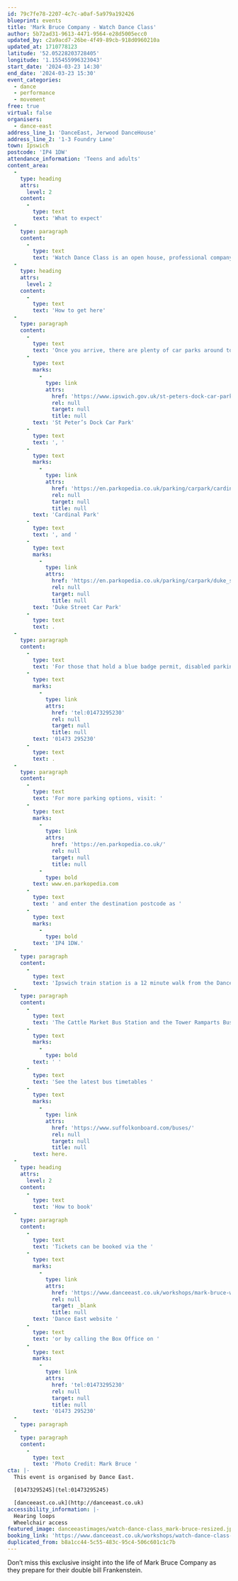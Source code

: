 ```yaml
---
id: 79c7fe78-2207-4c7c-a0af-5a979a192426
blueprint: events
title: 'Mark Bruce Company - Watch Dance Class'
author: 5b72ad31-9613-4471-9564-e28d5005ecc0
updated_by: c2a9acd7-26be-4f49-89cb-918d0960210a
updated_at: 1710778123
latitude: '52.05228203728405'
longitude: '1.155455996323043'
start_date: '2024-03-23 14:30'
end_date: '2024-03-23 15:30'
event_categories:
  - dance
  - performance
  - movement
free: true
virtual: false
organisers:
  - dance-east
address_line_1: 'DanceEast, Jerwood DanceHouse'
address_line_2: '1-3 Foundry Lane'
town: Ipswich
postcode: 'IP4 1DW'
attendance_information: 'Teens and adults'
content_area:
  -
    type: heading
    attrs:
      level: 2
    content:
      -
        type: text
        text: 'What to expect'
  -
    type: paragraph
    content:
      -
        type: text
        text: 'Watch Dance Class is an open house, professional company class experience for dance students, artists, bloggers, and anyone interested in peeking behind the scenes – you will be free to draw, paint, or simply observe.'
  -
    type: heading
    attrs:
      level: 2
    content:
      -
        type: text
        text: 'How to get here'
  -
    type: paragraph
    content:
      -
        type: text
        text: 'Once you arrive, there are plenty of car parks around town but the closest ones to us are '
      -
        type: text
        marks:
          -
            type: link
            attrs:
              href: 'https://www.ipswich.gov.uk/st-peters-dock-car-park'
              rel: null
              target: null
              title: null
        text: 'St Peter’s Dock Car Park'
      -
        type: text
        text: ', '
      -
        type: text
        marks:
          -
            type: link
            attrs:
              href: 'https://en.parkopedia.co.uk/parking/carpark/cardinal_park/ip1/ipswich/?arriving=202403071500&leaving=202403071700'
              rel: null
              target: null
              title: null
        text: 'Cardinal Park'
      -
        type: text
        text: ', and '
      -
        type: text
        marks:
          -
            type: link
            attrs:
              href: 'https://en.parkopedia.co.uk/parking/carpark/duke_street-2/ip3/ipswich/?arriving=202403071500&leaving=202403071700'
              rel: null
              target: null
              title: null
        text: 'Duke Street Car Park'
      -
        type: text
        text: .
  -
    type: paragraph
    content:
      -
        type: text
        text: 'For those that hold a blue badge permit, disabled parking is available on a first come first served basis in the lay-by at the front of the building, please contact our Box Office team for further information on '
      -
        type: text
        marks:
          -
            type: link
            attrs:
              href: 'tel:01473295230'
              rel: null
              target: null
              title: null
        text: '01473 295230'
      -
        type: text
        text: .
  -
    type: paragraph
    content:
      -
        type: text
        text: 'For more parking options, visit: '
      -
        type: text
        marks:
          -
            type: link
            attrs:
              href: 'https://en.parkopedia.co.uk/'
              rel: null
              target: null
              title: null
          -
            type: bold
        text: www.en.parkopedia.com
      -
        type: text
        text: ' and enter the destination postcode as '
      -
        type: text
        marks:
          -
            type: bold
        text: 'IP4 1DW.'
  -
    type: paragraph
    content:
      -
        type: text
        text: 'Ipswich train station is a 12 minute walk from the DanceHouse.'
  -
    type: paragraph
    content:
      -
        type: text
        text: 'The Cattle Market Bus Station and the Tower Ramparts Bus Station are within 15 minutes’ walk and buses run frequently.'
      -
        type: text
        marks:
          -
            type: bold
        text: ' '
      -
        type: text
        text: 'See the latest bus timetables '
      -
        type: text
        marks:
          -
            type: link
            attrs:
              href: 'https://www.suffolkonboard.com/buses/'
              rel: null
              target: null
              title: null
        text: here.
  -
    type: heading
    attrs:
      level: 2
    content:
      -
        type: text
        text: 'How to book'
  -
    type: paragraph
    content:
      -
        type: text
        text: 'Tickets can be booked via the '
      -
        type: text
        marks:
          -
            type: link
            attrs:
              href: 'https://www.danceeast.co.uk/workshops/mark-bruce-watch-dance-class/'
              rel: null
              target: _blank
              title: null
        text: 'Dance East website '
      -
        type: text
        text: 'or by calling the Box Office on '
      -
        type: text
        marks:
          -
            type: link
            attrs:
              href: 'tel:01473295230'
              rel: null
              target: null
              title: null
        text: '01473 295230'
  -
    type: paragraph
  -
    type: paragraph
    content:
      -
        type: text
        text: 'Photo Credit: Mark Bruce '
cta: |-
  This event is organised by Dance East. 

  [01473295245](tel:01473295245)

  [danceeast.co.uk](http://danceeast.co.uk)
accessibility_information: |-
  Hearing loops
  Wheelchair access
featured_image: danceeastimages/watch-dance-class_mark-bruce-resized.jpg
booking_link: 'https://www.danceeast.co.uk/workshops/watch-dance-class-mark-bruce-company/'
duplicated_from: b8a1cc44-5c55-483c-95c4-506c601c1c7b
---
```

Don’t miss this exclusive insight into the life of Mark Bruce Company as they prepare for their double bill Frankenstein.